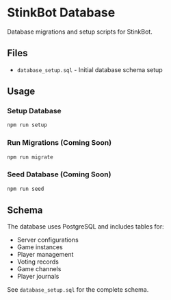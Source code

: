 # StinkBot Database

Database migrations and setup scripts for StinkBot.

## Files

- `database_setup.sql` - Initial database schema setup

## Usage

### Setup Database
```bash
npm run setup
```

### Run Migrations (Coming Soon)
```bash
npm run migrate
```

### Seed Database (Coming Soon)
```bash
npm run seed
```

## Schema

The database uses PostgreSQL and includes tables for:
- Server configurations
- Game instances
- Player management
- Voting records
- Game channels
- Player journals

See `database_setup.sql` for the complete schema.
